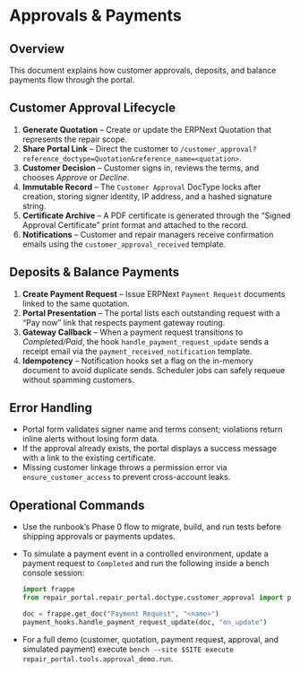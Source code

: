 # Approvals & Payments

## Overview
This document explains how customer approvals, deposits, and balance payments flow through the portal.

## Customer Approval Lifecycle
1. **Generate Quotation** – Create or update the ERPNext Quotation that represents the repair scope.
2. **Share Portal Link** – Direct the customer to `/customer_approval?reference_doctype=Quotation&reference_name=<quotation>`.
3. **Customer Decision** – Customer signs in, reviews the terms, and chooses *Approve* or *Decline*.
4. **Immutable Record** – The `Customer Approval` DocType locks after creation, storing signer identity, IP address, and a hashed signature string.
5. **Certificate Archive** – A PDF certificate is generated through the “Signed Approval Certificate” print format and attached to the record.
6. **Notifications** – Customer and repair managers receive confirmation emails using the `customer_approval_received` template.

## Deposits & Balance Payments
1. **Create Payment Request** – Issue ERPNext `Payment Request` documents linked to the same quotation.
2. **Portal Presentation** – The portal lists each outstanding request with a “Pay now” link that respects payment gateway routing.
3. **Gateway Callback** – When a payment request transitions to *Completed/Paid*, the hook `handle_payment_request_update` sends a receipt email via the `payment_received_notification` template.
4. **Idempotency** – Notification hooks set a flag on the in-memory document to avoid duplicate sends. Scheduler jobs can safely requeue without spamming customers.

## Error Handling
- Portal form validates signer name and terms consent; violations return inline alerts without losing form data.
- If the approval already exists, the portal displays a success message with a link to the existing certificate.
- Missing customer linkage throws a permission error via `ensure_customer_access` to prevent cross-account leaks.

## Operational Commands
- Use the runbook’s Phase 0 flow to migrate, build, and run tests before shipping approvals or payments updates.
- To simulate a payment event in a controlled environment, update a payment request to `Completed` and run the following inside
  a bench console session:

  ```python
  import frappe
  from repair_portal.repair_portal.doctype.customer_approval import payment_hooks

  doc = frappe.get_doc("Payment Request", "<name>")
  payment_hooks.handle_payment_request_update(doc, "on_update")
  ```
- For a full demo (customer, quotation, payment request, approval, and simulated payment) execute
  `bench --site $SITE execute repair_portal.tools.approval_demo.run`.
